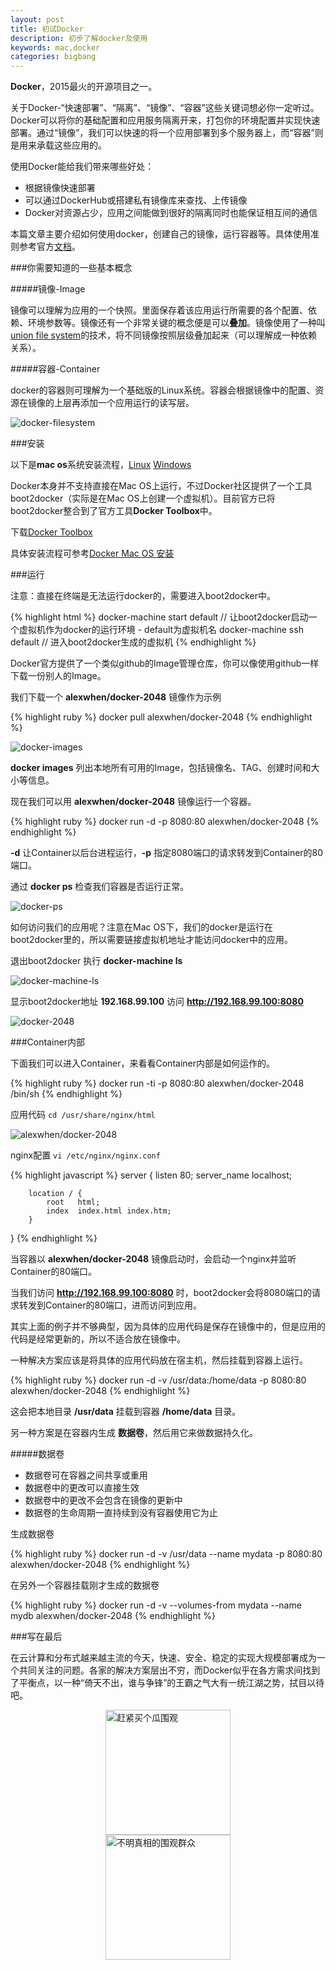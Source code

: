 ```yaml
---
layout: post
title: 初试Docker
description: 初步了解docker及使用
keywords: mac,docker
categories: bigbang
---
```


**Docker**，2015最火的开源项目之一。

关于Docker-“快速部署”、“隔离”、“镜像”、“容器”这些关键词想必你一定听过。Docker可以将你的基础配置和应用服务隔离开来，打包你的环境配置并实现快速部署。通过“镜像”，我们可以快速的将一个应用部署到多个服务器上，而“容器”则是用来承载这些应用的。

使用Docker能给我们带来哪些好处：

*	根据镜像快速部署
*	可以通过DockerHub或搭建私有镜像库来查找、上传镜像
*	Docker对资源占少，应用之间能做到很好的隔离同时也能保证相互间的通信

本篇文章主要介绍如何使用docker，创建自己的镜像，运行容器等。具体使用准则参考官方[文档](https://docs.docker.com/)。

###你需要知道的一些基本概念

#####镜像-Image

镜像可以理解为应用的一个快照。里面保存着该应用运行所需要的各个配置、依赖、环境参数等。镜像还有一个非常关键的概念便是可以**叠加**。镜像使用了一种叫[union file system](https://en.wikipedia.org/wiki/UnionFS)的技术，将不同镜像按照层级叠加起来（可以理解成一种依赖关系）。


#####容器-Container

docker的容器则可理解为一个基础版的Linux系统。容器会根据镜像中的配置、资源在镜像的上层再添加一个应用运行的读写层。

![docker-filesystem](/images/docker-filesystems.png)

###安装

以下是**mac os**系统安装流程，[Linux](https://docs.docker.com/linux/step_one/) [Windows](https://docs.docker.com/windows/step_one/)

Docker本身并不支持直接在Mac OS上运行，不过Docker社区提供了一个工具boot2docker（实际是在Mac OS上创建一个虚拟机）。目前官方已将boot2docker整合到了官方工具**Docker Toolbox**中。

下载[Docker Toolbox](https://github.com/docker/toolbox/releases/download/v1.10.1/DockerToolbox-1.10.1.pkg)

具体安装流程可参考[Docker Mac OS 安装](https://docs.docker.com/mac/step_one/)

###运行

注意：直接在终端是无法运行docker的，需要进入boot2docker中。

{% highlight html %}
docker-machine start default // 让boot2docker启动一个虚拟机作为docker的运行环境 - default为虚拟机名
docker-machine ssh default // 进入boot2docker生成的虚拟机
{% endhighlight %}

Docker官方提供了一个类似github的Image管理仓库，你可以像使用github一样下载一份别人的Image。

我们下载一个 **alexwhen/docker-2048** 镜像作为示例

{% highlight ruby %}
docker pull alexwhen/docker-2048
{% endhighlight %}

![docker-images](/images/docker-images.png)

**docker images** 列出本地所有可用的Image，包括镜像名、TAG、创建时间和大小等信息。

现在我们可以用 **alexwhen/docker-2048** 镜像运行一个容器。

{% highlight ruby %}
docker run -d -p 8080:80 alexwhen/docker-2048
{% endhighlight %}

**-d** 让Container以后台进程运行，**-p** 指定8080端口的请求转发到Container的80端口。

通过 **docker ps** 检查我们容器是否运行正常。

![docker-ps](/images/docker-ps.png)

如何访问我们的应用呢？注意在Mac OS下，我们的docker是运行在boot2docker里的，所以需要链接虚拟机地址才能访问docker中的应用。

退出boot2docker 执行 **docker-machine ls**

![docker-machine-ls](/images/docker-machine-ls.png)

显示boot2docker地址 **192.168.99.100** 访问 **http://192.168.99.100:8080**

![docker-2048](/images/docker-2048.png)

###Container内部

下面我们可以进入Container，来看看Container内部是如何运作的。

{% highlight ruby %}
docker run -ti -p 8080:80 alexwhen/docker-2048 /bin/sh
{% endhighlight %}

应用代码 `cd /usr/share/nginx/html`

![alexwhen/docker-2048](/images/code-2048.png)

nginx配置 `vi /etc/nginx/nginx.conf`

{% highlight javascript %}
server {
        listen       80;
        server_name  localhost;

        location / {
            root   html;
            index  index.html index.htm;
        }
}
{% endhighlight %}

当容器以 **alexwhen/docker-2048** 镜像启动时，会启动一个nginx并监听Container的80端口。

当我们访问 **http://192.168.99.100:8080** 时，boot2docker会将8080端口的请求转发到Container的80端口，进而访问到应用。

其实上面的例子并不够典型，因为具体的应用代码是保存在镜像中的，但是应用的代码是经常更新的，所以不适合放在镜像中。

一种解决方案应该是将具体的应用代码放在宿主机，然后挂载到容器上运行。

{% highlight ruby %}
docker run -d -v /usr/data:/home/data -p 8080:80 alexwhen/docker-2048
{% endhighlight %}

这会把本地目录 **/usr/data** 挂载到容器 **/home/data** 目录。

另一种方案是在容器内生成 **数据卷**，然后用它来做数据持久化。

#####数据卷

*	数据卷可在容器之间共享或重用
*	数据卷中的更改可以直接生效
*	数据卷中的更改不会包含在镜像的更新中
*	数据卷的生命周期一直持续到没有容器使用它为止

生成数据卷

{% highlight ruby %}
docker run -d -v /usr/data --name mydata -p 8080:80 alexwhen/docker-2048
{% endhighlight %}

在另外一个容器挂载刚才生成的数据卷

{% highlight ruby %}
docker run -d -v --volumes-from mydata --name mydb alexwhen/docker-2048
{% endhighlight %}

###写在最后

在云计算和分布式越来越主流的今天，快速、安全、稳定的实现大规模部署成为一个共同关注的问题。各家的解决方案层出不穷，而Docker似乎在各方需求间找到了平衡点，以一种“倚天不出，谁与争锋”的王霸之气大有一统江湖之势，拭目以待吧。

<img style="display:block;width:200px;margin:0 auto;" src="/images/weiguan.png" title="赶紧买个瓜围观" />

<img style="display:block;width:200px;margin:0 auto;" src="/images/weiguans.png" title="不明真相的围观群众" />
